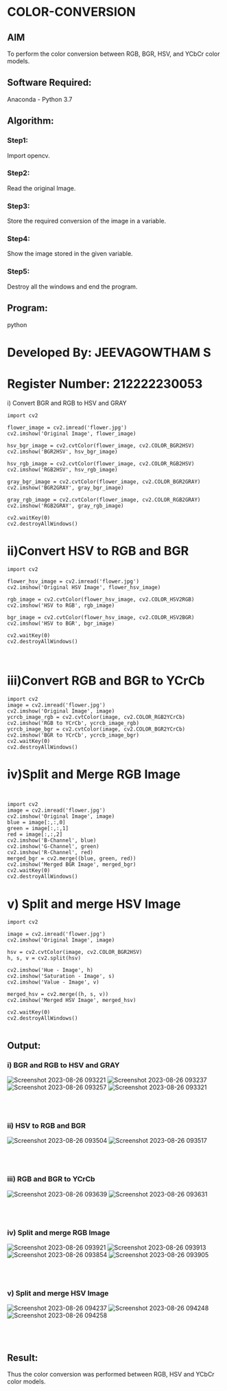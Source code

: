 # COLOR-CONVERSION
## AIM
To perform the color conversion between RGB, BGR, HSV, and YCbCr color models.

## Software Required:
Anaconda - Python 3.7
## Algorithm:
### Step1:
Import opencv.
<br>

### Step2:
Read the original Image.
<br>

### Step3:
Store the required conversion of the image in a variable.
<br>

### Step4:
Show the image stored in the given variable.
<br>

### Step5:
Destroy all the windows and end the program.
<br>

## Program:
python
# Developed By: JEEVAGOWTHAM S 
# Register Number: 212222230053
i) Convert BGR and RGB to HSV and GRAY
```
import cv2

flower_image = cv2.imread('flower.jpg')
cv2.imshow('Original Image', flower_image)

hsv_bgr_image = cv2.cvtColor(flower_image, cv2.COLOR_BGR2HSV)
cv2.imshow('BGR2HSV', hsv_bgr_image)

hsv_rgb_image = cv2.cvtColor(flower_image, cv2.COLOR_RGB2HSV)
cv2.imshow('RGB2HSV', hsv_rgb_image)

gray_bgr_image = cv2.cvtColor(flower_image, cv2.COLOR_BGR2GRAY)
cv2.imshow('BGR2GRAY', gray_bgr_image)

gray_rgb_image = cv2.cvtColor(flower_image, cv2.COLOR_RGB2GRAY)
cv2.imshow('RGB2GRAY', gray_rgb_image)

cv2.waitKey(0)
cv2.destroyAllWindows()
```




# ii)Convert HSV to RGB and BGR
```
import cv2

flower_hsv_image = cv2.imread('flower.jpg')
cv2.imshow('Original HSV Image', flower_hsv_image)

rgb_image = cv2.cvtColor(flower_hsv_image, cv2.COLOR_HSV2RGB)
cv2.imshow('HSV to RGB', rgb_image)

bgr_image = cv2.cvtColor(flower_hsv_image, cv2.COLOR_HSV2BGR)
cv2.imshow('HSV to BGR', bgr_image)

cv2.waitKey(0)
cv2.destroyAllWindows()



```




# iii)Convert RGB and BGR to YCrCb
```
import cv2
image = cv2.imread('flower.jpg')
cv2.imshow('Original Image', image)
ycrcb_image_rgb = cv2.cvtColor(image, cv2.COLOR_RGB2YCrCb)
cv2.imshow('RGB to YCrCb', ycrcb_image_rgb)
ycrcb_image_bgr = cv2.cvtColor(image, cv2.COLOR_BGR2YCrCb)
cv2.imshow('BGR to YCrCb', ycrcb_image_bgr)
cv2.waitKey(0)
cv2.destroyAllWindows()

```



# iv)Split and Merge RGB Image
```


import cv2
image = cv2.imread('flower.jpg')
cv2.imshow('Original Image', image)
blue = image[:,:,0]
green = image[:,:,1]
red = image[:,:,2]
cv2.imshow('B-Channel', blue)
cv2.imshow('G-Channel', green)
cv2.imshow('R-Channel', red)
merged_bgr = cv2.merge((blue, green, red))
cv2.imshow('Merged BGR Image', merged_bgr)
cv2.waitKey(0)
cv2.destroyAllWindows()
```




# v) Split and merge HSV Image
```
import cv2

image = cv2.imread('flower.jpg')
cv2.imshow('Original Image', image)

hsv = cv2.cvtColor(image, cv2.COLOR_BGR2HSV)
h, s, v = cv2.split(hsv)

cv2.imshow('Hue - Image', h)
cv2.imshow('Saturation - Image', s)
cv2.imshow('Value - Image', v)

merged_hsv = cv2.merge((h, s, v))
cv2.imshow('Merged HSV Image', merged_hsv)

cv2.waitKey(0)
cv2.destroyAllWindows()


```




## Output:
### i) BGR and RGB to HSV and GRAY
![Screenshot 2023-08-26 093221](https://github.com/JeevaGowtham-S/COLOR-CONVERSION/assets/118042624/d10a08f6-126d-412a-b036-b59ecfc3d027)
![Screenshot 2023-08-26 093237](https://github.com/JeevaGowtham-S/COLOR-CONVERSION/assets/118042624/14a73797-d8f4-4ece-a78a-9d754290031f)
![Screenshot 2023-08-26 093257](https://github.com/JeevaGowtham-S/COLOR-CONVERSION/assets/118042624/f2a3ba80-1144-4fce-95d9-bb692d9531b3)
![Screenshot 2023-08-26 093321](https://github.com/JeevaGowtham-S/COLOR-CONVERSION/assets/118042624/fa12641c-fa91-4101-9aaa-7e02ae26b536)


<br>
<br>

### ii) HSV to RGB and BGR
![Screenshot 2023-08-26 093504](https://github.com/JeevaGowtham-S/COLOR-CONVERSION/assets/118042624/9ebf255a-4765-4d00-9366-fc04010285ba)
![Screenshot 2023-08-26 093517](https://github.com/JeevaGowtham-S/COLOR-CONVERSION/assets/118042624/0908f1a6-03b2-4185-899a-ab22229c695b)


<br>
<br>

### iii) RGB and BGR to YCrCb
![Screenshot 2023-08-26 093639](https://github.com/JeevaGowtham-S/COLOR-CONVERSION/assets/118042624/18eda8e4-7ae0-4f21-bf8f-c3e691a4d3b3)
![Screenshot 2023-08-26 093631](https://github.com/JeevaGowtham-S/COLOR-CONVERSION/assets/118042624/ea4b50f2-d466-4c43-9a45-8c257ddf41f9)


<br>
<br>

### iv) Split and merge RGB Image
![Screenshot 2023-08-26 093921](https://github.com/JeevaGowtham-S/COLOR-CONVERSION/assets/118042624/c9968b93-8e7e-4ff5-ae38-7f91adf1976f)
![Screenshot 2023-08-26 093913](https://github.com/JeevaGowtham-S/COLOR-CONVERSION/assets/118042624/1280171b-9c0a-4d74-8748-f0b504faa002)
![Screenshot 2023-08-26 093854](https://github.com/JeevaGowtham-S/COLOR-CONVERSION/assets/118042624/a39240df-61b1-47de-a1a8-ac00b1a8db82)
![Screenshot 2023-08-26 093905](https://github.com/JeevaGowtham-S/COLOR-CONVERSION/assets/118042624/656c5159-8b36-4db1-b1b8-f85e1a5e5ead)



<br>
<br>

### v) Split and merge HSV Image
![Screenshot 2023-08-26 094237](https://github.com/JeevaGowtham-S/COLOR-CONVERSION/assets/118042624/62760179-d1d9-4017-bfd2-70f4ce158603)
![Screenshot 2023-08-26 094248](https://github.com/JeevaGowtham-S/COLOR-CONVERSION/assets/118042624/038ffcf8-45d0-4a74-8c31-e351d985a459)
![Screenshot 2023-08-26 094258](https://github.com/JeevaGowtham-S/COLOR-CONVERSION/assets/118042624/8fb8c69c-ac6e-4b04-a9a0-1ca15edfe49c)


<br>
<br>


## Result:
Thus the color conversion was performed between RGB, HSV and YCbCr color models.
